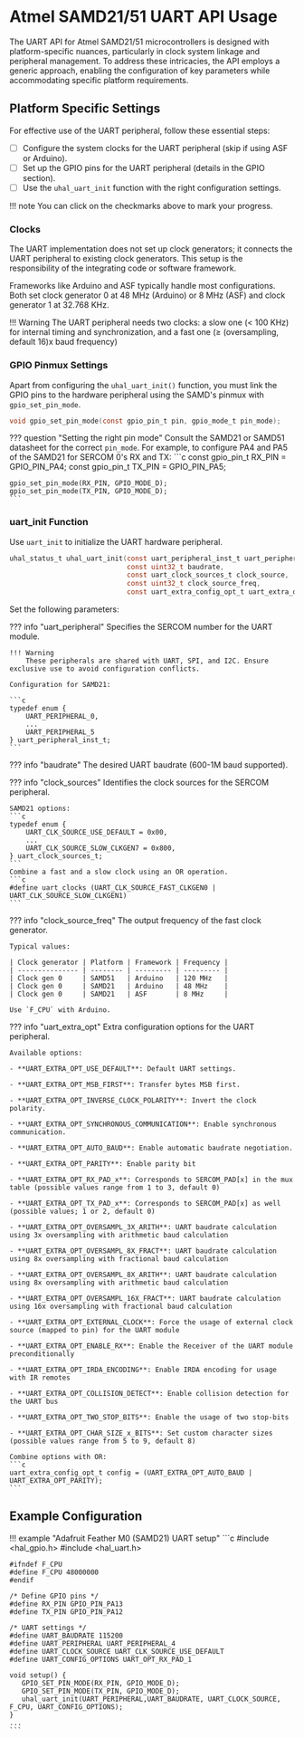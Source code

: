 # Atmel SAMD21/51 UART API Usage

The UART API for Atmel SAMD21/51 microcontrollers is designed with platform-specific nuances, particularly in clock system linkage and peripheral management. To address these intricacies, the API employs a generic approach, enabling the configuration of key parameters while accommodating specific platform requirements.

## Platform Specific Settings

For effective use of the UART peripheral, follow these essential steps:

- [ ] Configure the system clocks for the UART peripheral (skip if using ASF or Arduino).
- [ ] Set up the GPIO pins for the UART peripheral (details in the GPIO section).
- [ ] Use the `uhal_uart_init` function with the right configuration settings.

!!! note
    You can click on the checkmarks above to mark your progress.

### Clocks

The UART implementation does not set up clock generators; it connects the UART peripheral to existing clock generators. This setup is the responsibility of the integrating code or software framework.

Frameworks like Arduino and ASF typically handle most configurations. Both set clock generator 0 at 48 MHz (Arduino) or 8 MHz (ASF) and clock generator 1 at 32.768 KHz.

!!! Warning
    The UART peripheral needs two clocks: a slow one (< 100 KHz) for internal timing and synchronization, and a fast one (≥ (oversampling, default 16)x baud frequency)

### GPIO Pinmux Settings

Apart from configuring the `uhal_uart_init()` function, you must link the GPIO pins to the hardware peripheral using the SAMD's pinmux with `gpio_set_pin_mode`.

```c
void gpio_set_pin_mode(const gpio_pin_t pin, gpio_mode_t pin_mode);
```

??? question "Setting the right pin mode"
    Consult the SAMD21 or SAMD51 datasheet for the correct `pin_mode`. For example, to configure PA4 and PA5 of the SAMD21 for SERCOM 0's RX and TX:
    ```c
    const gpio_pin_t RX_PIN = GPIO_PIN_PA4;
    const gpio_pin_t TX_PIN = GPIO_PIN_PA5;

    gpio_set_pin_mode(RX_PIN, GPIO_MODE_D);
    gpio_set_pin_mode(TX_PIN, GPIO_MODE_D);
    ```

### uart_init Function

Use `uart_init` to initialize the UART hardware peripheral.

```c
uhal_status_t uhal_uart_init(const uart_peripheral_inst_t uart_peripheral, 
                             const uint32_t baudrate, 
                             const uart_clock_sources_t clock_source, 
                             const uint32_t clock_source_freq, 
                             const uart_extra_config_opt_t uart_extra_opt);
```

Set the following parameters:

??? info "uart_peripheral"
    Specifies the SERCOM number for the UART module.

    !!! Warning
        These peripherals are shared with UART, SPI, and I2C. Ensure exclusive use to avoid configuration conflicts.
    
    Configuration for SAMD21:
    
    ```c
    typedef enum {
        UART_PERIPHERAL_0,
        ...
        UART_PERIPHERAL_5
    } uart_peripheral_inst_t;
    ```

??? info "baudrate"
    The desired UART baudrate (600-1M baud supported).


??? info "clock_sources"
    Identifies the clock sources for the SERCOM peripheral.

    SAMD21 options:
    ```c
    typedef enum {
        UART_CLK_SOURCE_USE_DEFAULT = 0x00,
        ...
        UART_CLK_SOURCE_SLOW_CLKGEN7 = 0x800,
    } uart_clock_sources_t;
    ```
    Combine a fast and a slow clock using an OR operation.
    ```c
    #define uart_clocks (UART_CLK_SOURCE_FAST_CLKGEN0 | UART_CLK_SOURCE_SLOW_CLKGEN1)
    ```

??? info "clock_source_freq"
    The output frequency of the fast clock generator.

    Typical values:
    
    | Clock generator | Platform | Framework | Frequency |
    | --------------- | -------- | --------- | --------- |
    | Clock gen 0     | SAMD51   | Arduino   | 120 MHz   |
    | Clock gen 0     | SAMD21   | Arduino   | 48 MHz    |
    | Clock gen 0     | SAMD21   | ASF       | 8 MHz     |

    Use `F_CPU` with Arduino.

??? info "uart_extra_opt"
    Extra configuration options for the UART peripheral.

    Available options:

    - **UART_EXTRA_OPT_USE_DEFAULT**: Default UART settings.

    - **UART_EXTRA_OPT_MSB_FIRST**: Transfer bytes MSB first.

    - **UART_EXTRA_OPT_INVERSE_CLOCK_POLARITY**: Invert the clock polarity.

    - **UART_EXTRA_OPT_SYNCHRONOUS_COMMUNICATION**: Enable synchronous communication.

    - **UART_EXTRA_OPT_AUTO_BAUD**: Enable automatic baudrate negotiation.

    - **UART_EXTRA_OPT_PARITY**: Enable parity bit

    - **UART_EXTRA_OPT_RX_PAD_x**: Corresponds to SERCOM_PAD[x] in the mux table (possible values range from 1 to 3, default 0)

    - **UART_EXTRA_OPT_TX_PAD_x**: Corresponds to SERCOM_PAD[x] as well (possible values; 1 or 2, default 0)

    - **UART_EXTRA_OPT_OVERSAMPL_3X_ARITH**: UART baudrate calculation using 3x oversampling with arithmetic baud calculation

    - **UART_EXTRA_OPT_OVERSAMPL_8X_FRACT**: UART baudrate calculation using 8x oversampling with fractional baud calculation

    - **UART_EXTRA_OPT_OVERSAMPL_8X_ARITH**: UART baudrate calculation using 8x oversampling with arithmetic baud calculation

    - **UART_EXTRA_OPT_OVERSAMPL_16X_FRACT**: UART baudrate calculation using 16x oversampling with fractional baud calculation

    - **UART_EXTRA_OPT_EXTERNAL_CLOCK**: Force the usage of external clock source (mapped to pin) for the UART module

    - **UART_EXTRA_OPT_ENABLE_RX**: Enable the Receiver of the UART module preconditionally

    - **UART_EXTRA_OPT_IRDA_ENCODING**: Enable IRDA encoding for usage with IR remotes

    - **UART_EXTRA_OPT_COLLISION_DETECT**: Enable collision detection for the UART bus

    - **UART_EXTRA_OPT_TWO_STOP_BITS**: Enable the usage of two stop-bits

    - **UART_EXTRA_OPT_CHAR_SIZE_x_BITS**: Set custom character sizes (possible values range from 5 to 9, default 8)

    Combine options with OR:
    ```c
    uart_extra_config_opt_t config = (UART_EXTRA_OPT_AUTO_BAUD | UART_EXTRA_OPT_PARITY);
    ```

## Example Configuration

!!! example "Adafruit Feather M0 (SAMD21) UART setup"
    ```c
    #include <hal_gpio.h>
    #include <hal_uart.h>

    #ifndef F_CPU
    #define F_CPU 48000000
    #endif

    /* Define GPIO pins */
    #define RX_PIN GPIO_PIN_PA13
    #define TX_PIN GPIO_PIN_PA12

    /* UART settings */
    #define UART_BAUDRATE 115200
    #define UART_PERIPHERAL UART_PERIPHERAL_4
    #define UART_CLOCK_SOURCE UART_CLK_SOURCE_USE_DEFAULT
    #define UART_CONFIG_OPTIONS UART_OPT_RX_PAD_1

    void setup() {
       GPIO_SET_PIN_MODE(RX_PIN, GPIO_MODE_D);
       GPIO_SET_PIN_MODE(TX_PIN, GPIO_MODE_D);
       uhal_uart_init(UART_PERIPHERAL,UART_BAUDRATE, UART_CLOCK_SOURCE, F_CPU, UART_CONFIG_OPTIONS);
    }
    ...
    ```

